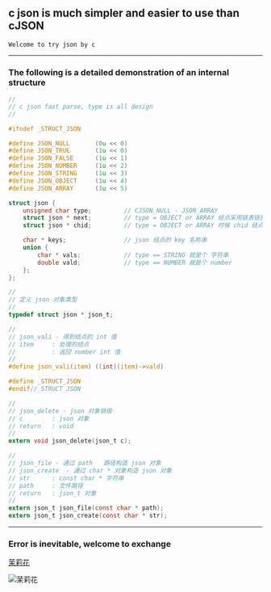 ## c json is much simpler and easier to use than cJSON 

    Welcome to try json by c

***

### The following is a detailed demonstration of an internal structure

```C
//
// c json fast parse, type is all design
//

#ifndef _STRUCT_JSON

#define JSON_NULL       (0u << 0)
#define JSON_TRUE       (1u << 0)
#define JSON_FALSE      (1u << 1)
#define JSON_NUMBER     (1u << 2)
#define JSON_STRING     (1u << 3)
#define JSON_OBJECT     (1u << 4)
#define JSON_ARRAY      (1u << 5)

struct json {
    unsigned char type;         // CJSON_NULL - JSON_ARRAY
    struct json * next;         // type = OBJECT or ARRAY 结点采用链表链接
    struct json * chid;         // type = OBJECT or ARRAY 时候 chid 结点就有数据

    char * keys;                // json 结点的 key 名称串
    union {
        char * vals;            // type == STRING 就是个 字符串
        double vald;            // type == NUMBER 就是个 number
    };
};

//
// 定义 json 对象类型
//
typedef struct json * json_t;

//
// json_vali - 得到结点的 int 值
// item     : 处理的结点
//          : 返回 number int 值
//
#define json_vali(item) ((int)(item)->vald)

#define _STRUCT_JSON
#endif//_STRUCT_JSON

//
// json_delete - json 对象销毁
// c        : json 对象
// return   : void
//
extern void json_delete(json_t c);

//
// json_file - 通过 path   路径构造 json 对象
// json_create  - 通过 char * 对象构造 json 对象
// str      : const char * 字符串
// path     : 文件路径
// return   : json_t 对象
//
extern json_t json_file(const char * path);
extern json_t json_create(const char * str);

```

***

### Error is inevitable, welcome to exchange

[茉莉花](https://music.163.com/#/song?id=239755)

![茉莉花](./茉莉花.jpeg)
